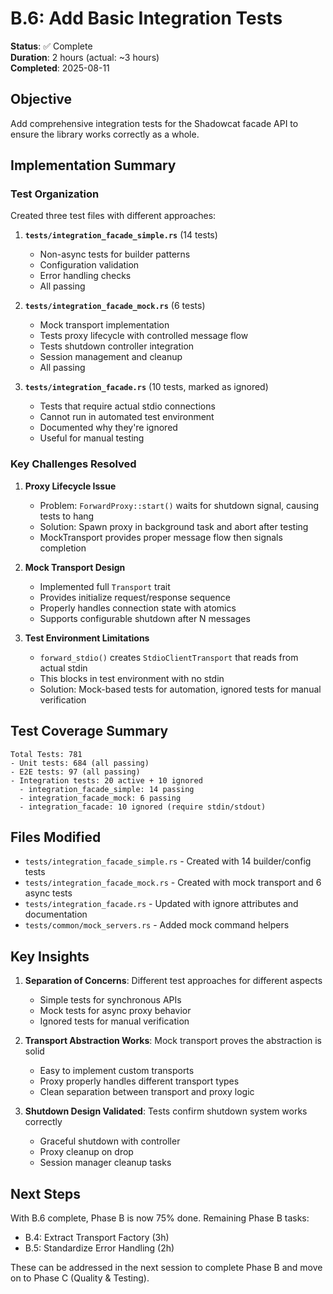 # B.6: Add Basic Integration Tests

**Status**: ✅ Complete  
**Duration**: 2 hours (actual: ~3 hours)  
**Completed**: 2025-08-11

## Objective

Add comprehensive integration tests for the Shadowcat facade API to ensure the library works correctly as a whole.

## Implementation Summary

### Test Organization

Created three test files with different approaches:

1. **`tests/integration_facade_simple.rs`** (14 tests)
   - Non-async tests for builder patterns
   - Configuration validation
   - Error handling checks
   - All passing

2. **`tests/integration_facade_mock.rs`** (6 tests)
   - Mock transport implementation
   - Tests proxy lifecycle with controlled message flow
   - Tests shutdown controller integration
   - Session management and cleanup
   - All passing

3. **`tests/integration_facade.rs`** (10 tests, marked as ignored)
   - Tests that require actual stdio connections
   - Cannot run in automated test environment
   - Documented why they're ignored
   - Useful for manual testing

### Key Challenges Resolved

1. **Proxy Lifecycle Issue**
   - Problem: `ForwardProxy::start()` waits for shutdown signal, causing tests to hang
   - Solution: Spawn proxy in background task and abort after testing
   - MockTransport provides proper message flow then signals completion

2. **Mock Transport Design**
   - Implemented full `Transport` trait
   - Provides initialize request/response sequence
   - Properly handles connection state with atomics
   - Supports configurable shutdown after N messages

3. **Test Environment Limitations**
   - `forward_stdio()` creates `StdioClientTransport` that reads from actual stdin
   - This blocks in test environment with no stdin
   - Solution: Mock-based tests for automation, ignored tests for manual verification

## Test Coverage Summary

```
Total Tests: 781
- Unit tests: 684 (all passing)
- E2E tests: 97 (all passing)
- Integration tests: 20 active + 10 ignored
  - integration_facade_simple: 14 passing
  - integration_facade_mock: 6 passing
  - integration_facade: 10 ignored (require stdin/stdout)
```

## Files Modified

- `tests/integration_facade_simple.rs` - Created with 14 builder/config tests
- `tests/integration_facade_mock.rs` - Created with mock transport and 6 async tests
- `tests/integration_facade.rs` - Updated with ignore attributes and documentation
- `tests/common/mock_servers.rs` - Added mock command helpers

## Key Insights

1. **Separation of Concerns**: Different test approaches for different aspects
   - Simple tests for synchronous APIs
   - Mock tests for async proxy behavior
   - Ignored tests for manual verification

2. **Transport Abstraction Works**: Mock transport proves the abstraction is solid
   - Easy to implement custom transports
   - Proxy properly handles different transport types
   - Clean separation between transport and proxy logic

3. **Shutdown Design Validated**: Tests confirm shutdown system works correctly
   - Graceful shutdown with controller
   - Proxy cleanup on drop
   - Session manager cleanup tasks

## Next Steps

With B.6 complete, Phase B is now 75% done. Remaining Phase B tasks:
- B.4: Extract Transport Factory (3h)
- B.5: Standardize Error Handling (2h)

These can be addressed in the next session to complete Phase B and move on to Phase C (Quality & Testing).